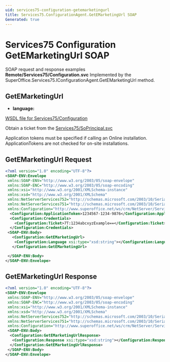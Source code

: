 ```yaml
---
uid: services75-configuration-getemarketingurl
title: Services75.ConfigurationAgent.GetEMarketingUrl SOAP
Generated: true
---
```


# Services75 Configuration GetEMarketingUrl SOAP

SOAP request and response examples **Remote/Services75/Configuration.svc**
Implemented by the <see cref="M:SuperOffice.Services75.IConfigurationAgent.GetEMarketingUrl">SuperOffice.Services75.IConfigurationAgent.GetEMarketingUrl</see> method.

## GetEMarketingUrl



* **language:** 



[WSDL file for Services75/Configuration](../Services75-Configuration.md)

Obtain a ticket from the [Services75/SoPrincipal.svc](../SoPrincipal/SoPrincipal.md)

Application tokens must be specified if calling an Online installation. ApplicationTokens are not checked for on-site installations.

## GetEMarketingUrl Request

```xml
<?xml version="1.0" encoding="UTF-8"?>
<SOAP-ENV:Envelope
 xmlns:SOAP-ENV="http://www.w3.org/2003/05/soap-envelope"
 xmlns:SOAP-ENC="http://www.w3.org/2003/05/soap-encoding"
 xmlns:xsi="http://www.w3.org/2001/XMLSchema-instance"
 xmlns:xsd="http://www.w3.org/2001/XMLSchema"
 xmlns:NetServerServices752="http://schemas.microsoft.com/2003/10/Serialization/Arrays"
 xmlns:NetServerServices751="http://schemas.microsoft.com/2003/10/Serialization/"
 xmlns:Configuration="http://www.superoffice.net/ws/crm/NetServer/Services75">
  <Configuration:ApplicationToken>1234567-1234-9876</Configuration:ApplicationToken>
  <Configuration:Credentials>
    <Configuration:Ticket>7T:1234abcxyzExample==</Configuration:Ticket>
  </Configuration:Credentials>
 <SOAP-ENV:Body>
   <Configuration:GetEMarketingUrl>
    <Configuration:Language xsi:type="xsd:string"></Configuration:Language>
   </Configuration:GetEMarketingUrl>

 </SOAP-ENV:Body>
</SOAP-ENV:Envelope>

```


## GetEMarketingUrl Response

```xml
<?xml version="1.0" encoding="UTF-8"?>
<SOAP-ENV:Envelope
 xmlns:SOAP-ENV="http://www.w3.org/2003/05/soap-envelope"
 xmlns:SOAP-ENC="http://www.w3.org/2003/05/soap-encoding"
 xmlns:xsi="http://www.w3.org/2001/XMLSchema-instance"
 xmlns:xsd="http://www.w3.org/2001/XMLSchema"
 xmlns:NetServerServices752="http://schemas.microsoft.com/2003/10/Serialization/Arrays"
 xmlns:NetServerServices751="http://schemas.microsoft.com/2003/10/Serialization/"
 xmlns:Configuration="http://www.superoffice.net/ws/crm/NetServer/Services75">
 <SOAP-ENV:Body>
  <Configuration:GetEMarketingUrlResponse>
   <Configuration:Response xsi:type="xsd:string"></Configuration:Response>
  </Configuration:GetEMarketingUrlResponse>
 </SOAP-ENV:Body>
</SOAP-ENV:Envelope>

```

